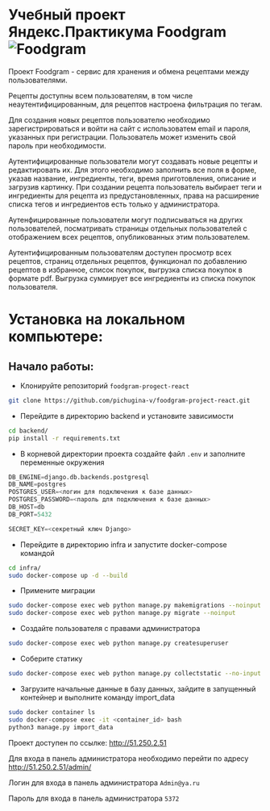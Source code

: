 # Учебный проект Яндекс.Практикума Foodgram ![Foodgram](https://github.com/pichugina-v/foodgram-project-react/actions/workflows/main.yml/badge.svg)

Проект Foodgram - сервис для хранения и обмена рецептами между пользователями. 

Рецепты доступны всем пользователям, в том числе неаутентифицированным, для рецептов настроена фильтрация по тегам.

Для создания новых рецептов пользователю необходимо зарегистрироваться и войти на сайт с использоватем email и пароля, указанных при регистрации. Пользователь может изменить свой пароль при необходимости.

Аутентифицированные пользователи могут создавать новые рецепты и редактировать их. Для этого необходимо заполнить все поля в форме, указав название, ингредиенты, теги, время приготовления, описание и загрузив картинку. При создании рецепта пользователь выбирает теги и ингредиенты для рецепта из предустановленных, права на расширение списка тегов и ингредиентов есть только у администратора.

Аутенфицированные пользователи могут подписываться на других пользователей, посматривать страницы отдельных пользователей с отображением всех рецептов, опубликованных этим пользователем.

Аутентифицированным пользователям доступен просмотр всех рецептов, страниц отдельных рецептов, функционал по добавлению рецептов в избранное, список покупок, выгрузка списка покупок в формате pdf. Выгрузка суммирует все ингредиенты из списка покупок пользователя.


# Установка на локальном компьютере:

## Начало работы:

* Клонируйте репозиторий `foodgram-progect-react`
```bash
git clone https://github.com/pichugina-v/foodgram-project-react.git
```

* Перейдите в директорию backend и установите зависимости
```bash
cd backend/
pip install -r requirements.txt
```

* В корневой директории проекта создайте файл `.env` и заполните переменные окружения
```python
DB_ENGINE=django.db.backends.postgresql
DB_NAME=postgres
POSTGRES_USER=<логин для подключения к базе данных>
POSTGRES_PASSWORD=<пароль для подключения к базе данных>
DB_HOST=db
DB_PORT=5432

SECRET_KEY=<секретный ключ Django>
```

* Перейдите в директорию infra и запустите docker-compose командой 
```bash
cd infra/
sudo docker-compose up -d --build
```

* Примените миграции
```bash
sudo docker-compose exec web python manage.py makemigrations --noinput
sudo docker-compose exec web python manage.py migrate --noinput
```

* Создайте пользователя с правами администратора
```bash
sudo docker-compose exec web python manage.py createsuperuser
```

* Соберите статику
```bash
sudo docker-compose exec web python manage.py collectstatic --no-input
```

* Загрузите начальные данные в базу данных, зайдите в запущенный контейнер и выполните команду import_data
```bash
sudo docker container ls
sudo docker-compose exec -it <container_id> bash
python3 manage.py import_data
```

Проект доступен по ссылке: http://51.250.2.51

Для входа в панель администратора необходимо перейти по адресу http://51.250.2.51/admin/

Логин для входа в панель администратора `Admin@ya.ru`

Пароль для входа в панель администратора `5372`
